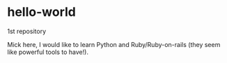 # hello-world
1st repository

Mick here, I would like to learn Python and Ruby/Ruby-on-rails (they seem like powerful tools to have!).
